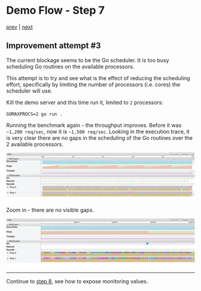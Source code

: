 # Demo Flow - Step 7

[prev](../step6/README.md) | [next](../step8/README.md)

## Improvement attempt #3

The current blockage seems to be the Go scheduler. 
It is too busy scheduling Go routines on the available processors.

This attempt is to try and see what is the effect of reducing the scheduling effort, specifically by limiting the number of processors (i.e. cores) the scheduler will use.

Kill the demo server and this time run it, limited to `2` processors:
```
GOMAXPROCS=2 go run .
```

Running the benchmark again - the throughput improves. Before it was `~1,200 req/sec`, now it is `~1,500 req/sec`.
Looking in the execution trace, it is very clear there are no gaps in the scheduling of the Go routines over the 2 available processors.

![](step7-trace.png)

Zoom in - there are no visible gaps.

![](step7-trace-zoom.png)

----

Continue to [step 8](../step8/README.md), see how to expose monitoring values.
